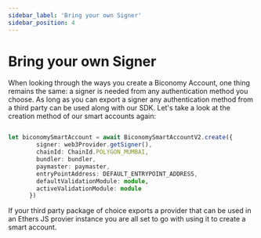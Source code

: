 ```yaml
---
sidebar_label: 'Bring your own Signer'
sidebar_position: 4
---
```


# Bring your own Signer

When looking through the ways you create a Biconomy Account, one thing remains the same: a signer is needed from any authentication method you choose. As long as you can export a signer any authentication method from a third party can be used along with our SDK. Let's take a look at the creation method of our smart accounts again: 

```typescript

let biconomySmartAccount = await BiconomySmartAccountV2.create({
        signer: web3Provider.getSigner(),
        chainId: ChainId.POLYGON_MUMBAI,
        bundler: bundler, 
        paymaster: paymaster,
        entryPointAddress: DEFAULT_ENTRYPOINT_ADDRESS,
        defaultValidationModule: module,
        activeValidationModule: module
      })

```

If your third party package of choice exports a provider that can be used in an Ethers JS provier instance you are all set to go with using it to create a smart account.